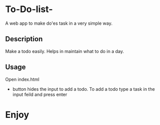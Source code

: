 # To-Do-list-
A web app to make do'es task in a very simple way.

## Description
Make a todo easily. Helps in maintain what to do in a day.

## Usage 
Open index.html
+ button hides the input to add a todo. To add a todo type a task in the input feild and press enter 

# Enjoy
